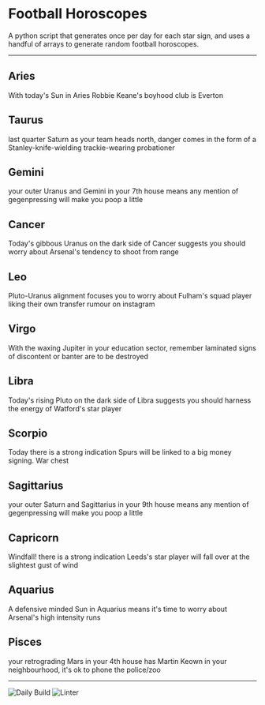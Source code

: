 # Football Horoscopes

A python script that generates once per day for each star sign, and uses a handful of arrays to generate random football horoscopes.

---

<!-- horoscopes_item starts -->
<h2>Aries</h2><p>With today's Sun in Aries Robbie Keane's boyhood club is Everton</p><h2>Taurus</h2><p>last quarter Saturn as your team heads north, danger comes in the form of a Stanley-knife-wielding trackie-wearing probationer</p><h2>Gemini</h2><p>your outer Uranus and Gemini in your 7th house means any mention of gegenpressing will make you poop a little</p><h2>Cancer</h2><p>Today's gibbous Uranus on the dark side of Cancer suggests you should worry about Arsenal's tendency to shoot from range</p><h2>Leo</h2><p>Pluto-Uranus alignment focuses you to worry about Fulham's squad player liking their own transfer rumour on instagram</p><h2>Virgo</h2><p>With the waxing Jupiter in your education sector, remember laminated signs of discontent or banter are to be destroyed</p><h2>Libra</h2><p>Today's rising Pluto on the dark side of Libra suggests you should harness the energy of Watford's star player</p><h2>Scorpio</h2><p>Today there is a strong indication Spurs will be linked to a big money signing. War chest</p><h2>Sagittarius</h2><p>your outer Saturn and Sagittarius in your 9th house means any mention of gegenpressing will make you poop a little</p><h2>Capricorn</h2><p>Windfall! there is a strong indication Leeds's star player will fall over at the slightest gust of wind</p><h2>Aquarius</h2><p>A defensive minded Sun in Aquarius means it's time to worry about Arsenal's high intensity runs</p><h2>Pisces</h2><p>your retrograding Mars in your 4th house has Martin Keown in your neighbourhood, it's ok to phone the police/zoo</p>
<!-- horoscopes_item ends -->

---

![Daily Build](https://github.com/MatBenfield/horofootball.thechels.uk/workflows/Daily%20Build/badge.svg) ![Linter](https://github.com/MatBenfield/horofootball.thechels.uk/workflows/Linter/badge.svg)
